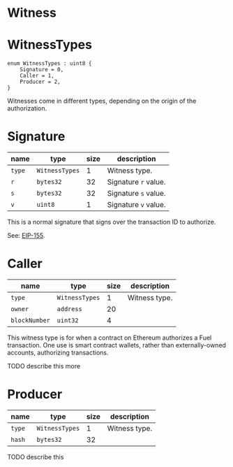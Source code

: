 Witness
===

# WitnessTypes

```
enum WitnessTypes : uint8 {
    Signature = 0,
    Caller = 1,
    Producer = 2,
}
```

Witnesses come in different types, depending on the origin of the authorization.

# Signature

| name   | type           | size | description          |
| ------ | -------------- | ---- | -------------------- |
| `type` | `WitnessTypes` | 1    | Witness type.        |
| `r`    | `bytes32`      | 32   | Signature `r` value. |
| `s`    | `bytes32`      | 32   | Signature `s` value. |
| `v`    | `uint8`        | 1    | Signature `v` value. |

This is a normal signature that signs over the transaction ID to authorize.

See: [EIP-155](https://github.com/ethereum/EIPs/blob/master/EIPS/eip-155.md).

# Caller

| name          | type           | size | description   |
| ------------- | -------------- | ---- | ------------- |
| `type`        | `WitnessTypes` | 1    | Witness type. |
| `owner`       | `address`      | 20   |               |
| `blockNumber` | `uint32`       | 4    |               |

This witness type is for when a contract on Ethereum authorizes a Fuel transaction. One use is smart contract wallets, rather than externally-owned accounts, authorizing transactions.

TODO describe this more

# Producer

| name   | type           | size | description   |
| ------ | -------------- | ---- | ------------- |
| `type` | `WitnessTypes` | 1    | Witness type. |
| `hash` | `bytes32`      | 32   |               |

TODO describe this
